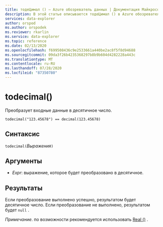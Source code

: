```yaml
---
title: тодеЦимал () — Azure обозреватель данных | Документация Майкрософт
description: В этой статье описывается тодеЦимал () в Azure обозреватель данных.
services: data-explorer
author: orspod
ms.author: orspodek
ms.reviewer: rkarlin
ms.service: data-explorer
ms.topic: reference
ms.date: 02/13/2020
ms.openlocfilehash: f699508436c9e2533661a440be2ac8f5f8d94688
ms.sourcegitcommit: 09da3f26b4235368297b8b9b604d4282228a443c
ms.translationtype: MT
ms.contentlocale: ru-RU
ms.lasthandoff: 07/28/2020
ms.locfileid: "87350780"
---
```

# <a name="todecimal"></a>todecimal()

Преобразует входные данные в десятичное число.

```kusto
todecimal("123.45678") == decimal(123.45678)
```

## <a name="syntax"></a>Синтаксис

`todecimal(`*Выражения*`)`

## <a name="arguments"></a>Аргументы

* *Expr*: выражение, которое будет преобразовано в десятичное. 

## <a name="returns"></a>Результаты

Если преобразование выполнено успешно, результатом будет десятичное число.
Если преобразование не выполнено, результатом будет `null` .
 
*Примечание*. по возможности рекомендуется использовать [Real ()](./scalar-data-types/real.md) .